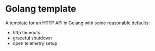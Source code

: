 # Golang template

A template for an HTTP API in Golang with some reasonable defaults:
- http timeouts
- graceful shutdown
- open telemetry setup
